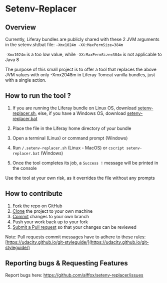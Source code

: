 # Setenv-Replacer

## Overview

Currently, Liferay bundles are publicly shared with these 2 JVM arguments in the setenv.sh/bat file: `-Xmx1024m -XX:MaxPermSize=384m`

`-Xmx1024m` is a too low value, while `-XX:MaxPermSize=384m` is not applicable to Java 8 

The purpose of this small project is to offer a tool that replaces the above JVM values with only -Xmx2048m in Liferay Tomcat vanilla bundles, just with a single action.

## How to run the tool ?

1) If you are running the Liferay bundle on Linux OS, download [setenv-replacer.sh](https://github.com/alffox/setenv-replacer/blob/master/setenv-replacer.sh), else, if you have a Windows OS, download [setenv-replacer.bat](https://github.com/alffox/setenv-replacer/blob/master/setenv-replacer.bat)

2) Place the file in the Liferay home directory of your bundle

3) Open a terminal (Linux) or command prompt (Windows)

4) Run `/.setenv-replacer.sh` (Linux - MacOS) or `cscript setenv-replacer.bat` (Windows)

5) Once the tool completes its job, a `Success !` message will be printed in the console

Use the tool at your own risk, as it overrides the file without any prompts

## How to contribute

 1. [Fork](http://help.github.com/forking/) the repo on GitHub
 2. [Clone](https://help.github.com/articles/cloning-a-repository/) the project to your own machine
 3. [Commit](https://help.github.com/articles/adding-a-file-to-a-repository-using-the-command-line/) changes to your own branch
 4. Push your work back up to your fork
 5. [Submit a Pull request](https://help.github.com/articles/creating-a-pull-request/) so that your changes can be reviewed

Note: Pull requests commit messages have to adhere to these rules: [https://udacity.github.io/git-styleguide/](https://udacity.github.io/git-styleguide/)

## Reporting bugs & Requesting Features

Report bugs here: https://github.com/alffox/setenv-replacer/issues
